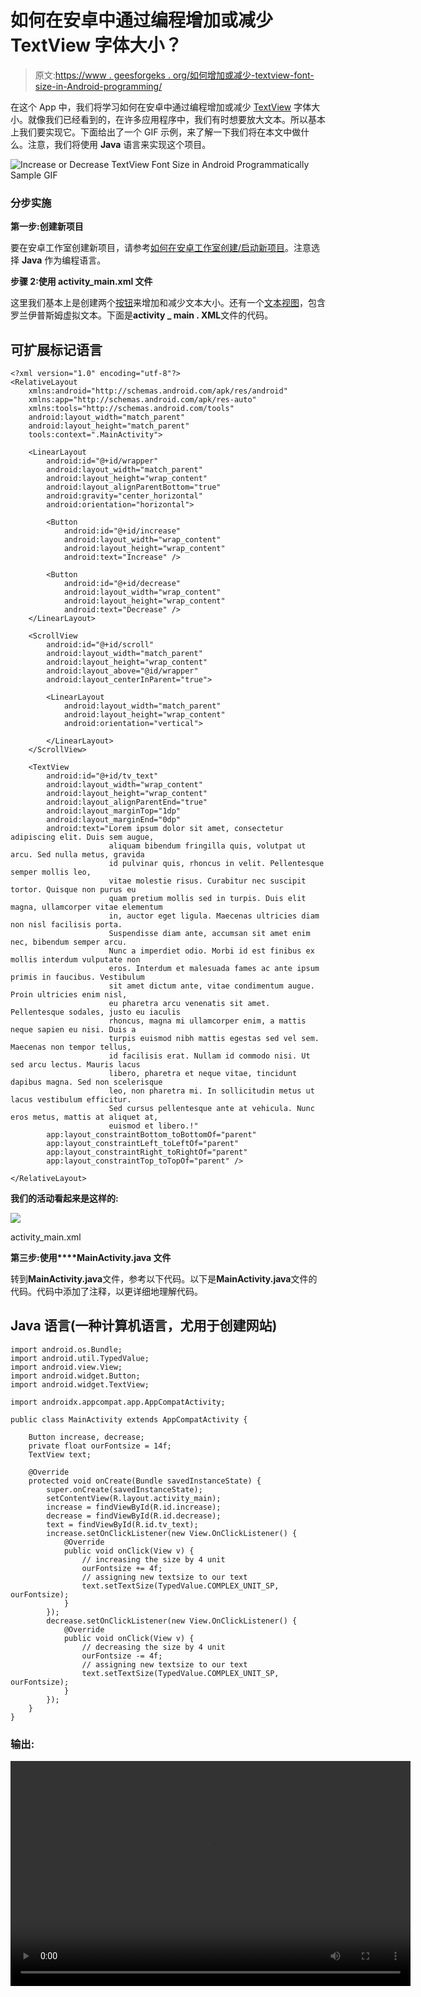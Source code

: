 # 如何在安卓中通过编程增加或减少 TextView 字体大小？

> 原文:[https://www . geesforgeks . org/如何增加或减少-textview-font-size-in-Android-programming/](https://www.geeksforgeeks.org/how-to-increase-or-decrease-textview-font-size-in-android-programmatically/)

在这个 App 中，我们将学习如何在安卓中通过编程增加或减少 [TextView](https://www.geeksforgeeks.org/textview-widget-in-android-using-java-with-examples/) 字体大小。就像我们已经看到的，在许多应用程序中，我们有时想要放大文本。所以基本上我们要实现它。下面给出了一个 GIF 示例，来了解一下我们将在本文中做什么。注意，我们将使用 **Java** 语言来实现这个项目。

![Increase or Decrease TextView Font Size in Android Programmatically Sample GIF](img/4112ac9850c47b6acc332197b5994a82.png)

### **分步实施**

**第一步:创建新项目**

要在安卓工作室创建新项目，请参考[如何在安卓工作室创建/启动新项目](https://www.geeksforgeeks.org/android-how-to-create-start-a-new-project-in-android-studio/)。注意选择 **Java** 作为编程语言。

**步骤 2:使用 activity_main.xml 文件**

这里我们基本上是创建两个[按钮](https://www.geeksforgeeks.org/button-in-kotlin/)来增加和减少文本大小。还有一个[文本视图](https://www.geeksforgeeks.org/textview-widget-in-android-using-java-with-examples/)，包含罗兰伊普斯姆虚拟文本。下面是**activity _ main . XML**文件的代码。

## 可扩展标记语言

```
<?xml version="1.0" encoding="utf-8"?>
<RelativeLayout
    xmlns:android="http://schemas.android.com/apk/res/android"
    xmlns:app="http://schemas.android.com/apk/res-auto"
    xmlns:tools="http://schemas.android.com/tools"
    android:layout_width="match_parent"
    android:layout_height="match_parent"
    tools:context=".MainActivity">

    <LinearLayout
        android:id="@+id/wrapper"
        android:layout_width="match_parent"
        android:layout_height="wrap_content"
        android:layout_alignParentBottom="true"
        android:gravity="center_horizontal"
        android:orientation="horizontal">

        <Button
            android:id="@+id/increase"
            android:layout_width="wrap_content"
            android:layout_height="wrap_content"
            android:text="Increase" />

        <Button
            android:id="@+id/decrease"
            android:layout_width="wrap_content"
            android:layout_height="wrap_content"
            android:text="Decrease" />
    </LinearLayout>

    <ScrollView
        android:id="@+id/scroll"
        android:layout_width="match_parent"
        android:layout_height="wrap_content"
        android:layout_above="@id/wrapper"
        android:layout_centerInParent="true">

        <LinearLayout
            android:layout_width="match_parent"
            android:layout_height="wrap_content"
            android:orientation="vertical">

        </LinearLayout>
    </ScrollView>

    <TextView
        android:id="@+id/tv_text"
        android:layout_width="wrap_content"
        android:layout_height="wrap_content"
        android:layout_alignParentEnd="true"
        android:layout_marginTop="1dp"
        android:layout_marginEnd="0dp"
        android:text="Lorem ipsum dolor sit amet, consectetur adipiscing elit. Duis sem augue,
                      aliquam bibendum fringilla quis, volutpat ut arcu. Sed nulla metus, gravida
                      id pulvinar quis, rhoncus in velit. Pellentesque semper mollis leo,
                      vitae molestie risus. Curabitur nec suscipit tortor. Quisque non purus eu
                      quam pretium mollis sed in turpis. Duis elit magna, ullamcorper vitae elementum
                      in, auctor eget ligula. Maecenas ultricies diam non nisl facilisis porta.
                      Suspendisse diam ante, accumsan sit amet enim nec, bibendum semper arcu.
                      Nunc a imperdiet odio. Morbi id est finibus ex mollis interdum vulputate non
                      eros. Interdum et malesuada fames ac ante ipsum primis in faucibus. Vestibulum 
                      sit amet dictum ante, vitae condimentum augue. Proin ultricies enim nisl,
                      eu pharetra arcu venenatis sit amet. Pellentesque sodales, justo eu iaculis
                      rhoncus, magna mi ullamcorper enim, a mattis neque sapien eu nisi. Duis a 
                      turpis euismod nibh mattis egestas sed vel sem. Maecenas non tempor tellus,
                      id facilisis erat. Nullam id commodo nisi. Ut sed arcu lectus. Mauris lacus 
                      libero, pharetra et neque vitae, tincidunt dapibus magna. Sed non scelerisque 
                      leo, non pharetra mi. In sollicitudin metus ut lacus vestibulum efficitur.
                      Sed cursus pellentesque ante at vehicula. Nunc eros metus, mattis at aliquet at,
                      euismod et libero.!"
        app:layout_constraintBottom_toBottomOf="parent"
        app:layout_constraintLeft_toLeftOf="parent"
        app:layout_constraintRight_toRightOf="parent"
        app:layout_constraintTop_toTopOf="parent" />

</RelativeLayout>
```

**我们的活动看起来是这样的:**

![](img/6b7d210d98cbbdd0c0cf3d8a5bbc2e23.png)

activity_main.xml

**第三步:使用****MainActivity.java 文件**

转到**MainActivity.java**文件，参考以下代码。以下是**MainActivity.java**文件的代码。代码中添加了注释，以更详细地理解代码。

## Java 语言(一种计算机语言，尤用于创建网站)

```
import android.os.Bundle;
import android.util.TypedValue;
import android.view.View;
import android.widget.Button;
import android.widget.TextView;

import androidx.appcompat.app.AppCompatActivity;

public class MainActivity extends AppCompatActivity {

    Button increase, decrease;
    private float ourFontsize = 14f;
    TextView text;

    @Override
    protected void onCreate(Bundle savedInstanceState) {
        super.onCreate(savedInstanceState);
        setContentView(R.layout.activity_main);
        increase = findViewById(R.id.increase);
        decrease = findViewById(R.id.decrease);
        text = findViewById(R.id.tv_text);
        increase.setOnClickListener(new View.OnClickListener() {
            @Override
            public void onClick(View v) {
                // increasing the size by 4 unit
                ourFontsize += 4f;
                // assigning new textsize to our text
                text.setTextSize(TypedValue.COMPLEX_UNIT_SP, ourFontsize);
            }
        });
        decrease.setOnClickListener(new View.OnClickListener() {
            @Override
            public void onClick(View v) {
                // decreasing the size by 4 unit
                ourFontsize -= 4f;
                // assigning new textsize to our text
                text.setTextSize(TypedValue.COMPLEX_UNIT_SP, ourFontsize);
            }
        });
    }
}
```

### 输出:

<video class="wp-video-shortcode" id="video-559312-1" width="640" height="360" preload="metadata" controls=""><source type="video/mp4" src="https://media.geeksforgeeks.org/wp-content/uploads/20210212134959/WhatsApp-Video-2021-02-12-at-1.44.17-PM.mp4?_=1">[https://media.geeksforgeeks.org/wp-content/uploads/20210212134959/WhatsApp-Video-2021-02-12-at-1.44.17-PM.mp4](https://media.geeksforgeeks.org/wp-content/uploads/20210212134959/WhatsApp-Video-2021-02-12-at-1.44.17-PM.mp4)</video>